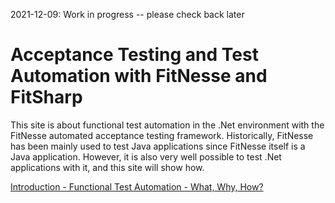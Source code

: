 2021-12-09: Work in progress -- please check back later

# Acceptance Testing and Test Automation with FitNesse and FitSharp

This site is about functional test automation in the .Net environment with the FitNesse automated acceptance testing framework. Historically, FitNesse has been mainly used to test Java applications since FitNesse itself is a Java application. However, it is also very well possible to test .Net applications with it, and this site will show how. 

[Introduction - Functional Test Automation - What, Why, How?](Introduction)

